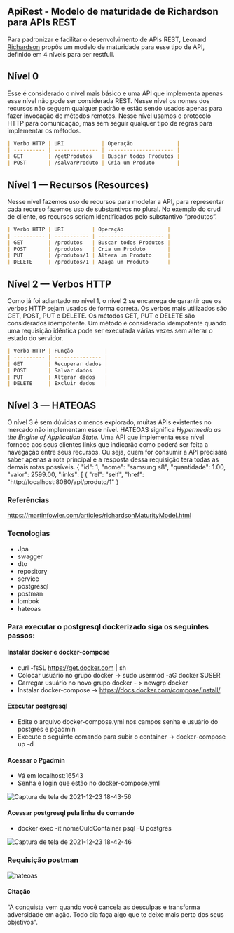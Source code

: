 ## ApiRest - Modelo de maturidade de Richardson para APIs REST

Para padronizar e facilitar o desenvolvimento de APIs REST, Leonard [Richardson](https://martinfowler.com/articles/richardsonMaturityModel.html) propôs um modelo de maturidade para esse tipo de API, definido em 4 níveis para ser restfull.

## Nível 0

Esse é considerado o nível mais básico e uma API que implementa apenas esse nível não pode ser considerada REST. Nesse nível os nomes dos recursos não seguem qualquer padrão e estão sendo usados apenas para fazer invocação de métodos remotos. Nesse nível usamos o protocolo HTTP para comunicação, mas sem seguir qualquer tipo de regras para implementar os métodos.

```markdown
| Verbo HTTP | URI            | Operação              |
| ---------- | -------------- | --------------------- |
| GET        | /getProdutos   | Buscar todos Produtos |
| POST       | /salvarProduto | Cria um Produto       |
```

## Nível 1 — Recursos (Resources)

Nesse nível fazemos uso de recursos para modelar a API, para representar cada recurso fazemos uso de substantivos no plural. No exemplo do crud de cliente, os recursos seriam identificados pelo substantivo “produtos”.

```markdown
| Verbo HTTP | URI         | Operação              |
| ---------- | ----------- | --------------------- |
| GET        | /produtos   | Buscar todos Produtos |
| POST       | /produtos   | Cria um Produto       |
| PUT        | /produtos/1 | Altera um Produto     |
| DELETE     | /produtos/1 | Apaga um Produto      |
```

## Nível 2 — Verbos HTTP

Como já foi adiantado no nível 1, o nível 2 se encarrega de garantir que os verbos HTTP sejam usados de forma correta. Os verbos mais utilizados são GET, POST, PUT e DELETE.
Os métodos GET, PUT e DELETE são considerados idempotente. Um método é considerado idempotente quando uma requisição idêntica pode ser executada várias vezes sem alterar o estado do servidor.

```markdown
| Verbo HTTP | Função          |
| ---------- | --------------- |
| GET        | Recuperar dados |
| POST       | Salvar dados    |
| PUT        | Alterar dados   |
| DELETE     | Excluir dados   |
```

## Nível 3 — HATEOAS

O nível 3 é sem dúvidas o menos explorado, muitas APIs existentes no mercado não implementam esse nível.
HATEOAS significa _Hypermedia as the Engine of Application State._ Uma API que implementa esse nível fornece aos seus clientes links que indicarão como poderá ser feita a navegação entre seus recursos. Ou seja, quem for consumir a API precisará saber apenas a rota principal e a resposta dessa requisição terá todas as demais rotas possíveis.
{
"id": 1,
"nome": "samsung s8",
"quantidade": 1.00,
"valor": 2599.00,
"links": [
{
"rel": "self",
"href": "http://localhost:8080/api/produto/1"
}

### Referências

https://martinfowler.com/articles/richardsonMaturityModel.html

### Tecnologias

- Jpa
- swagger
- dto
- repository
- service
- postgresql
- postman
- lombok
- hateoas
### Para executar o postgresql dockerizado siga os seguintes passos:
#### Instalar docker e docker-compose
- curl -fsSL https://get.docker.com | sh
- Colocar usuário no grupo docker -> sudo usermod -aG docker $USER
- Carregar usuário no novo grupo docker - > newgrp docker
- Instalar docker-compose -> https://docs.docker.com/compose/install/

#### Executar postgresql
- Edite o arquivo docker-compose.yml nos campos senha e usuário do postgres e pgadmin
- Execute o seguinte comando para subir o container -> docker-compose up -d

#### Acessar o Pgadmin
- Vá em localhost:16543
- Senha e login que estão no docker-compose.yml

![Captura de tela de 2021-12-23 18-43-56](https://user-images.githubusercontent.com/671694/147294088-649e9c70-b352-4460-ae65-a82b9070e1e7.png)

#### Acessar postgresql pela linha de comando
- docker exec -it nomeOuIdContainer psql -U postgres

![Captura de tela de 2021-12-23 18-42-46](https://user-images.githubusercontent.com/671694/147294119-47a30076-2cf3-4e92-b819-f17167493495.png)

### Requisição postman

![hateoas](https://user-images.githubusercontent.com/671694/147293964-0f834f1b-a362-423b-ba1e-e74d4edeec7d.png)

#### Citação

“A conquista vem quando você cancela as desculpas e transforma adversidade em ação. Todo dia faça algo que te deixe mais perto dos seus objetivos".
